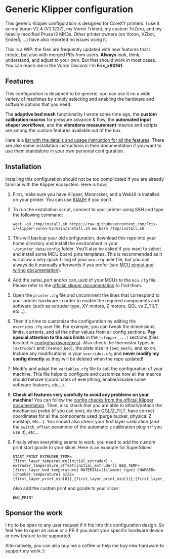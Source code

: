 # Generic Klipper configuration

This generic Klipper configuration is designed for CoreXY printers. I use it on my Voron V2.4 (V2.1237), my Voron Trident, my custom TriZero, and my heavily modified Prusa i3 MK3s. Other printer owners (on Voron, VZbot, Ender5, ...) have also reported no issues using it.

This is a WIP: the files are frequently updated with new features that I create, but also with merged PRs from users. **Always** look, think, understand, and adjust to your own. But that should work in most cases. You can reach me in the Voron Discord: I'm **Frix_x#0161**.


## Features

This configuration is designed to be generic: you can use it on a wide variety of machines by simply selecting and enabling the hardware and software options that you need.

The **adaptive bed mesh** functionality I wrote some time ago, the **custom calibration macros** for pressure advance & flow, the **automated input shaper workflows**, and the **vibrations measurement** macros and scripts are among the custom features available out of the box.

Here is a [list with the details and usage instruction for all the features](./docs/features.md). There are also some installation instructions in their documentation if you want to use them standalone in your own personal configuration.


## Installation

Installing this configuration should not be too complicated if you are already familiar with the Klipper ecosystem. Here is how:
  1. First, make sure you have Klipper, Moonraker, and a WebUI is installed on your printer. You can use [KIAUH](https://github.com/th33xitus/kiauh) if you don't.
  2. To run the installation script, connect to your printer using SSH and type the following command:

     ```
     wget -qO /tmp/install.sh https://raw.githubusercontent.com/Frix-x/klipper-voron-V2/main/install.sh && bash /tmp/install.sh
     ```
  
  3. This will backup your old configuration, download this repo into your home directory and install the environment in your `~/printer_data/config` folder. You'll also be asked if you want to select and install some MCU board_pins templates. This is recommended as it will allow a very quick filling of your `mcu.cfg` user file, but you can always do it manually afterwards if you prefer (see [MCU pinout and wiring documentation](./docs/pinout.md)).
  4. Add the serial_port and/or can_uuid of your MCUs to the `mcu.cfg` file. Please refer to the [official klipper documentation](https://www.klipper3d.org/FAQ.html#wheres-my-serial-port) to find them.
  5. Open the `printer.cfg` file and uncomment the lines that correspond to your printer hardware in order to enable the required components and software (such as extruder type, XY motors, Z motors, QGL vs Z_TILT, etc...).
  6. Then it's time to customize the configuration by editing the `overrides.cfg` user file. For example, you can tweak the dimensions, limits, currents, and all the other values from all config sections. **Pay special attention to the axis limits** in the `[stepper_...]` sections (files located in [config/hardware/axis](./config/hardware/axis/)). Also check the thermistor types in `[extruder]` and `[heated_bed]`, the plate size in `[bed_mesh]`, and so on. Include any modifications in your `overrides.cfg` and **never modify my config directly** as they will be deleted when the repo updated!
  7. Modify and adapt the `variables.cfg` file to suit the configuration of your machine. This file helps to configure and customize how all the macros should behave (coordinates of everything, enable/disable some software features, etc...).
  8. **Check all features very carefully to avoid any problems on your machine!** You can follow the [config checks from the official Klipper documentation](https://www.klipper3d.org/Config_checks.html). Then, also check that you are able to attach/detach the mechanical probe (if you use one), do the QGL/Z_TILT, have correct coordinates for all the components used (purge bucket, physical Z endstop, etc...). You should also check your first layer calibration (and the `switch_offset` parameter of the automatic z calibration plugin if you use it), etc...
  9. Finally when everything seems to work, you need to add the custom print start gcode to your slicer. Here is an example for SuperSlicer:
     
     ```
     START_PRINT EXTRUDER_TEMP={first_layer_temperature[initial_extruder] + extruder_temperature_offset[initial_extruder]} BED_TEMP=[first_layer_bed_temperature] MATERIAL=[filament_type] CHAMBER=[chamber_temperature] SIZE={first_layer_print_min[0]}_{first_layer_print_min[1]}_{first_layer_print_max[0]}_{first_layer_print_max[1]}
     ```
     
     Also add the custom print end gcode to your slicer:

     ```
     END_PRINT
     ```


## Sponsor the work

I try to be open to any user request if it fits into this configuration design. So feel free to open an issue or a PR if you want your specific hardware device or new feature to be supported.

Alternatively, you can also buy me a coffee or help me buy new hardware to support my work :)
